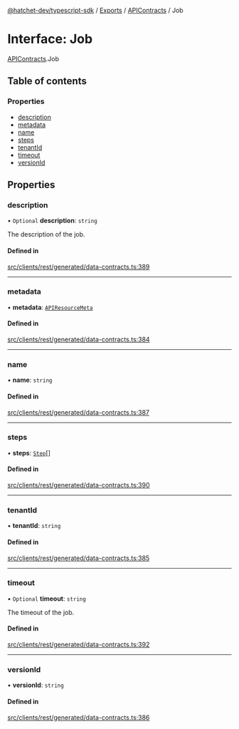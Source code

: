 [@hatchet-dev/typescript-sdk](../README.md) / [Exports](../modules.md) / [APIContracts](../modules/APIContracts.md) / Job

# Interface: Job

[APIContracts](../modules/APIContracts.md).Job

## Table of contents

### Properties

- [description](APIContracts.Job.md#description)
- [metadata](APIContracts.Job.md#metadata)
- [name](APIContracts.Job.md#name)
- [steps](APIContracts.Job.md#steps)
- [tenantId](APIContracts.Job.md#tenantid)
- [timeout](APIContracts.Job.md#timeout)
- [versionId](APIContracts.Job.md#versionid)

## Properties

### description

• `Optional` **description**: `string`

The description of the job.

#### Defined in

[src/clients/rest/generated/data-contracts.ts:389](https://github.com/hatchet-dev/hatchet/blob/af21f67/typescript-sdk/src/clients/rest/generated/data-contracts.ts#L389)

___

### metadata

• **metadata**: [`APIResourceMeta`](APIContracts.APIResourceMeta.md)

#### Defined in

[src/clients/rest/generated/data-contracts.ts:384](https://github.com/hatchet-dev/hatchet/blob/af21f67/typescript-sdk/src/clients/rest/generated/data-contracts.ts#L384)

___

### name

• **name**: `string`

#### Defined in

[src/clients/rest/generated/data-contracts.ts:387](https://github.com/hatchet-dev/hatchet/blob/af21f67/typescript-sdk/src/clients/rest/generated/data-contracts.ts#L387)

___

### steps

• **steps**: [`Step`](APIContracts.Step.md)[]

#### Defined in

[src/clients/rest/generated/data-contracts.ts:390](https://github.com/hatchet-dev/hatchet/blob/af21f67/typescript-sdk/src/clients/rest/generated/data-contracts.ts#L390)

___

### tenantId

• **tenantId**: `string`

#### Defined in

[src/clients/rest/generated/data-contracts.ts:385](https://github.com/hatchet-dev/hatchet/blob/af21f67/typescript-sdk/src/clients/rest/generated/data-contracts.ts#L385)

___

### timeout

• `Optional` **timeout**: `string`

The timeout of the job.

#### Defined in

[src/clients/rest/generated/data-contracts.ts:392](https://github.com/hatchet-dev/hatchet/blob/af21f67/typescript-sdk/src/clients/rest/generated/data-contracts.ts#L392)

___

### versionId

• **versionId**: `string`

#### Defined in

[src/clients/rest/generated/data-contracts.ts:386](https://github.com/hatchet-dev/hatchet/blob/af21f67/typescript-sdk/src/clients/rest/generated/data-contracts.ts#L386)
